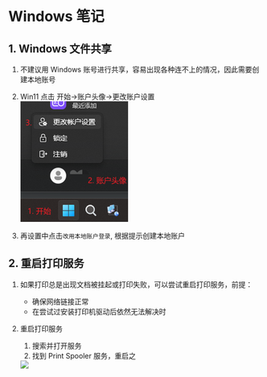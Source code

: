 # Windows 笔记

## 1. Windows 文件共享

1. 不建议用 Windows 账号进行共享，容易出现各种连不上的情况，因此需要创建本地账号
2. Win11 点击 开始->账户头像->更改账户设置
    ![图 1](../images/2022-09-26_81.png)  

3. 再设置中点击`改用本地账户登录`, 根据提示创建本地账户

## 2. 重启打印服务

1. 如果打印总是出现文档被挂起或打印失败，可以尝试重启打印服务，前提：
   - 确保网络链接正常
   - 在尝试过安装打印机驱动后依然无法解决时
2. 重启打印服务
   1. 搜索并打开服务
   2. 找到 Print Spooler 服务，重启之

    <img src='../images/restart print.gif' width=800>
